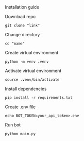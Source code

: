 Installation guide

Download repo
```
git clone "link"
```
Change directory
```
cd "name"
```

Create virtual environment
```
python -m venv .venv
```

Activate virtual environment
```
source .venv/bin/activate
```

Install dependencies
```
pip install -r requirements.txt
```

Create .env file
```
echo BOT_TOKEN=your_api_token>.env
```

Run bot
```
python main.py
```

